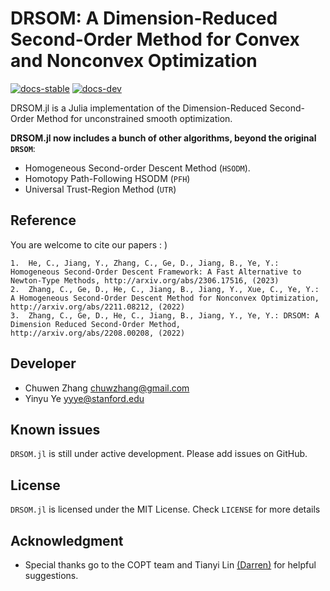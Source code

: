 # DRSOM: A Dimension-Reduced Second-Order Method for Convex and Nonconvex Optimization
<!-- | **Documentation** | | -->
[![docs-stable][docs-stable-img]][docs-stable-url] [![docs-dev][docs-dev-img]][docs-dev-url] 

[docs-stable-img]: https://img.shields.io/badge/docs-stable-blue.svg
[docs-dev-img]: https://img.shields.io/badge/docs-dev-purple.svg
<!-- [docs-stable-url]: https://JuliaSmoothOptimizers.github.io/LinearOperators.jl/stable -->
<!-- [docs-dev-url]: https://JuliaSmoothOptimizers.github.io/LinearOperators.jl/dev -->
[docs-stable-url]: https://copt-public.github.io/DRSOM.jl/stable
[docs-dev-url]: https://copt-public.github.io/DRSOM.jl/dev


DRSOM.jl is a Julia implementation of the Dimension-Reduced Second-Order Method for unconstrained smooth optimization. 

**DRSOM.jl now includes a bunch of other algorithms, beyond the original `DRSOM`**:
- Homogeneous Second-order Descent Method (`HSODM`).
- Homotopy Path-Following HSODM (`PFH`)
- Universal Trust-Region Method (`UTR`)

## Reference
You are welcome to cite our papers : )
```
1.  He, C., Jiang, Y., Zhang, C., Ge, D., Jiang, B., Ye, Y.: Homogeneous Second-Order Descent Framework: A Fast Alternative to Newton-Type Methods, http://arxiv.org/abs/2306.17516, (2023)
2.  Zhang, C., Ge, D., He, C., Jiang, B., Jiang, Y., Xue, C., Ye, Y.: A Homogeneous Second-Order Descent Method for Nonconvex Optimization, http://arxiv.org/abs/2211.08212, (2022)
3.  Zhang, C., Ge, D., He, C., Jiang, B., Jiang, Y., Ye, Y.: DRSOM: A Dimension Reduced Second-Order Method, http://arxiv.org/abs/2208.00208, (2022)
```

## Developer

- Chuwen Zhang <chuwzhang@gmail.com>
- Yinyu Ye     <yyye@stanford.edu>



## Known issues
`DRSOM.jl` is still under active development. Please add issues on GitHub.

## License
`DRSOM.jl` is licensed under the MIT License. Check `LICENSE` for more details

## Acknowledgment

- Special thanks go to the COPT team and Tianyi Lin [(Darren)](https://tydlin.github.io/) for helpful suggestions.

